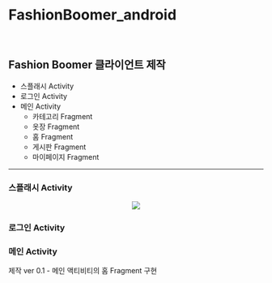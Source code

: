 # FashionBoomer_android

<br>

## Fashion Boomer 클라이언트 제작

- 스플래시 Activity
- 로그인 Activity
- 메인 Activity
    - 카테고리 Fragment
    - 옷장 Fragment
    - 홈 Fragment
    - 게시판 Fragment
    - 마이페이지 Fragment

<hr>

### 스플래시 Activity

<p align="center"><img src="https://user-images.githubusercontent.com/87688023/202463594-38a28015-b26f-42fc-9f89-40d4f420c46a.gif"></img></p>

### 로그인 Activity

### 메인 Activity

제작 ver 0.1 - 메인 액티비티의 홈 Fragment 구현

